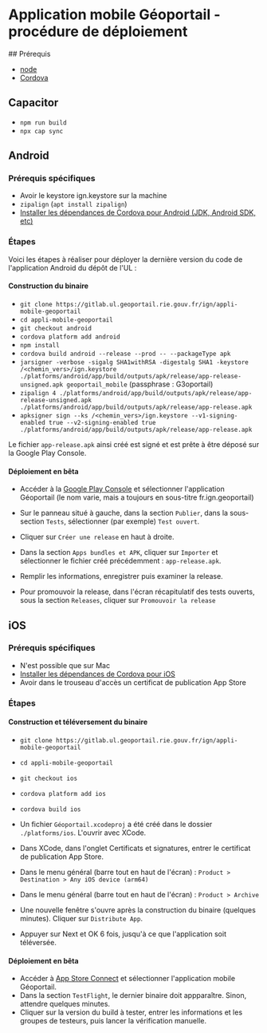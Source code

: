 # Application mobile Géoportail - procédure de déploiement

## Prérequis

- [node](https://nodejs.org/en/)
- [Cordova](https://cordova.apache.org/#getstarted)

## Capacitor
- `npm run build`
- `npx cap sync`

## Android

### Prérequis spécifiques
- Avoir le keystore ign.keystore sur la machine
- `zipalign` (`apt install zipalign`)
- [Installer les dépendances de Cordova pour Android (JDK, Android SDK, etc)](https://cordova.apache.org/docs/en/latest/guide/platforms/android/#installing-the-requirements)

### Étapes

Voici les étapes à réaliser pour déployer la dernière version du code de l'application Android du dépôt de l'UL :

#### Construction du binaire
- `git clone https://gitlab.ul.geoportail.rie.gouv.fr/ign/appli-mobile-geoportail`
- `cd appli-mobile-geoportail`
- `git checkout android`
- `cordova platform add android`
- `npm install`
- `cordova build android --release --prod -- --packageType apk`
- `jarsigner -verbose -sigalg SHA1withRSA -digestalg SHA1 -keystore /<chemin_vers>/ign.keystore ./platforms/android/app/build/outputs/apk/release/app-release-unsigned.apk geoportail_mobile` (passphrase : G3oportail)
- `zipalign 4 ./platforms/android/app/build/outputs/apk/release/app-release-unsigned.apk ./platforms/android/app/build/outputs/apk/release/app-release.apk`
- `apksigner sign --ks /<chemin_vers>/ign.keystore --v1-signing-enabled true --v2-signing-enabled true ./platforms/android/app/build/outputs/apk/release/app-release.apk`

Le fichier `app-release.apk` ainsi créé est signé et est prête à être déposé sur la Google Play Console.

#### Déploiement en bêta

- Accéder à la [Google Play Console](https://play.google.com/console/developers/4728683733784898454/app-list) et sélectionner l'application Géoportail (le nom varie, mais a toujours en sous-titre fr.ign.geoportail)

- Sur le panneau situé à gauche, dans la section `Publier`, dans la sous-section `Tests`, sélectionner (par exemple) `Test ouvert`.

- Cliquer sur `Créer une release` en haut à droite.

- Dans la section `Apps bundles et APK`, cliquer sur `Importer` et sélectionner le fichier créé précédemment : `app-release.apk`.

- Remplir les informations, enregistrer puis examiner la release.

- Pour promouvoir la release, dans l'écran récapitulatif des tests ouverts, sous la section `Releases`, cliquer sur `Promouvoir la release`

## iOS

### Prérequis spécifiques
- N'est possible que sur Mac
- [Installer les dépendances de Cordova pour iOS](https://cordova.apache.org/docs/en/latest/guide/platforms/ios/#installing-the-requirements)
- Avoir dans le trouseau d'accès un certificat de publication App Store

### Étapes

#### Construction et téléversement du binaire
- `git clone https://gitlab.ul.geoportail.rie.gouv.fr/ign/appli-mobile-geoportail`
- `cd appli-mobile-geoportail`
- `git checkout ios`
- `cordova platform add ios`
- `cordova build ios `

- Un fichier `Géoportail.xcodeproj` a été créé dans le dossier `./platforms/ios`. L'ouvrir avec XCode.
- Dans XCode, dans l'onglet Certificats et signatures, entrer le certificat de publication App Store.
- Dans le menu général (barre tout en haut de l'écran) : `Product > Destination > Any iOS device (arm64)`
- Dans le menu général (barre tout en haut de l'écran) : `Product > Archive`

- Une nouvelle fenêtre s'ouvre après la construction du binaire (quelques minutes). Cliquer sur `Distribute App`.
- Appuyer sur Next et OK 6 fois, jusqu'à ce que l'application soit téléversée.

#### Déploiement en bêta
- Accéder à [App Store Connect](https://appstoreconnect.apple.com/apps/748345888/testflight/ios) et sélectionner l'application mobile Géoportail.
- Dans la section `TestFlight`, le dernier binaire doit appparaître. Sinon, attendre quelques minutes.
- Cliquer sur la version du build à tester, entrer les informations et les groupes de testeurs, puis lancer la vérification manuelle.
